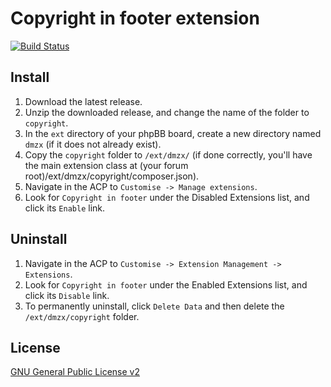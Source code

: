# Copyright in footer extension

[![Build Status](https://travis-ci.org/dmzx/Copyright-in-footer.svg?branch=master)](https://travis-ci.org/dmzx/Copyright-in-footer)


## Install

1. Download the latest release.
2. Unzip the downloaded release, and change the name of the folder to `copyright`.
3. In the `ext` directory of your phpBB board, create a new directory named `dmzx` (if it does not already exist).
4. Copy the `copyright` folder to `/ext/dmzx/` (if done correctly, you'll have the main extension class at (your forum root)/ext/dmzx/copyright/composer.json).
5. Navigate in the ACP to `Customise -> Manage extensions`.
6. Look for `Copyright in footer` under the Disabled Extensions list, and click its `Enable` link.

## Uninstall

1. Navigate in the ACP to `Customise -> Extension Management -> Extensions`.
2. Look for `Copyright in footer` under the Enabled Extensions list, and click its `Disable` link.
3. To permanently uninstall, click `Delete Data` and then delete the `/ext/dmzx/copyright` folder.

## License
[GNU General Public License v2](http://opensource.org/licenses/GPL-2.0)